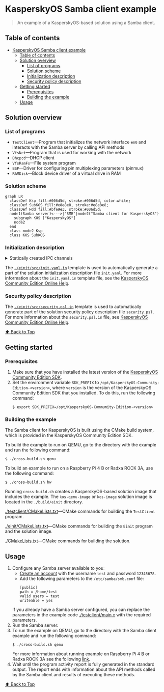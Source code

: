 # KasperskyOS Samba client example

> An example of a KasperskyOS-based solution using a Samba client.

## Table of contents
- [KasperskyOS Samba client example](#kasperskyos-samba-client-example)
  - [Table of contents](#table-of-contents)
  - [Solution overview](#solution-overview)
    - [List of programs](#list-of-programs)
    - [Solution scheme](#solution-scheme)
    - [Initialization description](#initialization-description)
    - [Security policy description](#security-policy-description)
  - [Getting started](#getting-started)
    - [Prerequisites](#prerequisites)
    - [Building the example](#building-the-example)
  - [Usage](#usage)

## Solution overview

### List of programs

* `TestClient`—Program that initializes the network interface `en0` and interacts with the Samba
server by calling API methods
* `VfsNet`—Program that is used for working with the network
* `Dhcpcd`—DHCP client
* `VfsRamFs`—File system program
* `BSP`—Driver for configuring pin multiplexing parameters (pinmux)
* `RAMDisk`—Block device driver of a virtual drive in RAM

### Solution scheme

```mermaid
graph LR
  classDef Ksp fill:#006d5d, stroke:#006d5d, color:white;
  classDef SubKOS fill:#e8e8e8, stroke:#e8e8e8;
  classDef Hdd fill:#bfe9e3, stroke:#006d5d;
  node1(Samba server)<--->|"SMB"|node2("Samba client for KasperskyOS")
    subgraph KOS ["KasperskyOS"]
    node2
  end
  class node2 Ksp
  class KOS SubKOS
```

### Initialization description

<details><summary>Statically created IPC channels</summary>

* `testclient.TestClient` → `kl.VfsRamFs`
* `testclient.TestClient` → `kl.VfsNet`
* `kl.VfsNet` → `kl.drivers.BSP`
* `kl.rump.Dhcpcd` → `kl.VfsRamFs`
* `kl.rump.Dhcpcd` → `kl.VfsNet`
* `kl.VfsRamFs` → `kl.drivers.RAMDisk`

</details>

The [`./einit/src/init.yaml.in`](einit/src/init.yaml.in) template is used to automatically generate
a part of the solution initialization description file `init.yaml`. For more information about the
`init.yaml.in` template file, see the
[KasperskyOS Community Edition Online Help](https://click.kaspersky.com/?hl=en-us&link=online_help&pid=kos&version=1.3&customization=KCE&helpid=cmake_yaml_templates).

### Security policy description

The [`./einit/src/security.psl.in`](einit/src/security.psl.in) template is used to automatically generate part of the solution security policy description file `security.psl`. For more information about the `security.psl.in` file, see
[KasperskyOS Community Edition Online Help](https://click.kaspersky.com/?hl=en-us&link=online_help&pid=kos&version=1.3&customization=KCE&helpid=cmake_psl_templates).

[⬆ Back to Top](#Table-of-contents)

## Getting started

### Prerequisites

1. Make sure that you have installed the latest version of the
[KasperskyOS Community Edition SDK](https://os.kaspersky.com/development/).
1. Set the environment variable `SDK_PREFIX` to `/opt/KasperskyOS-Community-Edition-<version>`,
where `version` is the version of the KasperskyOS Community Edition SDK that you installed. To do this,
run the following command:
   ```
   $ export SDK_PREFIX=/opt/KasperskyOS-Community-Edition-<version>
   ```

### Building the example

The Samba client for KasperskyOS is built using the CMake build system, which is provided in the
KasperskyOS Community Edition SDK.

To build the example to run on QEMU, go to the directory with the example and run the following command:
```
$ ./cross-build.sh qemu
```
To build an example to run on a Raspberry Pi 4 B or Radxa ROCK 3A, use the following command:
```
$ ./cross-build.sh hw
```
Running `cross-build.sh` creates a KasperskyOS-based solution image that includes the example. The `kos-qemu-image` or `kos-image` solution image is located in the `./build/einit` directory.

[./testclient/CMakeLists.txt](testclient/CMakeLists.txt)—CMake commands for building the `TestClient`
program.

[./einit/CMakeLists.txt](einit/CMakeLists.txt)—CMake commands for building the `Einit` program and
the solution image.

[./CMakeLists.txt](CMakeLists.txt)—CMake commands for building the solution.

## Usage

1. Configure any Samba server available to you:
    * [Create an account](https://www.cyberciti.biz/faq/adding-a-user-to-a-samba-smb-share/) with the
username `test` and password `12345678`.
    * Add the following parameters to the `/etc/samba/smb.conf` file:
      ```
      [public]
      path = /home/test
      valid users = test
      writeable = yes
      ```
   If you already have a Samba server configured, you can replace the parameters in the example code
[./testclient/main.c](testclient/main.c) with the required parameters.
1. Run the Samba server.
1. To run the example on QEMU, go to the directory with the Samba client example and run
the following command:
   ```
   $ ./cross-build.sh qemu
   ```
   For more information about running example on Raspberry Pi 4 B or Radxa ROCK 3A see the following [link](https://click.kaspersky.com/?hl=en-us&link=online_help&pid=kos&version=1.3&customization=KCE&helpid=running_sample_programs_rpi).
1. Wait until the program activity report is fully generated in the standard output. The report ends
with information about the API methods called by the Samba client and results of executing these methods.

[⬆ Back to Top](#Table-of-contents)

